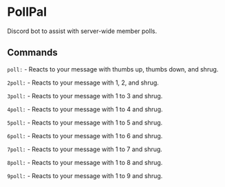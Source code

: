 # PollPal

Discord bot to assist with server-wide member polls.

## Commands

`poll:` - Reacts to your message with thumbs up, thumbs down, and shrug.

`2poll:` - Reacts to your message with 1, 2️, and shrug.

`3poll:` - Reacts to your message with 1 to 3️ and shrug.

`4poll:` - Reacts to your message with 1 to 4️ and shrug.

`5poll:` - Reacts to your message with 1 to 5️ and shrug.

`6poll:` - Reacts to your message with 1 to 6️ and shrug.

`7poll:` - Reacts to your message with 1 to 7️ and shrug.

`8poll:` - Reacts to your message with 1 to 8️ and shrug.

`9poll:` - Reacts to your message with 1 to 9️ and shrug.